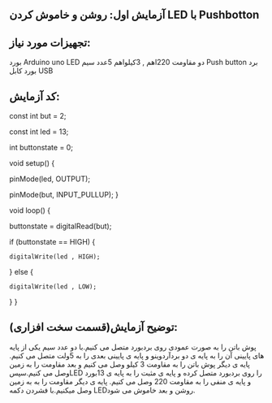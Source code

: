 ## آزمایش اول: روشن و خاموش کردن LED با Pushbotton
## تجهیزات مورد نیاز:
بورد Arduino uno
LED
دو مقاومت 220اهم , 3کیلواهم
5عدد سیم
Push button
برد بورد
کابل USB
## کد آزمایش:
const int but = 2;  

const int led = 13;

int buttonstate = 0;

void setup() {

  pinMode(led, OUTPUT);
  
  pinMode(but, INPUT_PULLUP);
}

void loop() {
  
  buttonstate = digitalRead(but);
  
  if (buttonstate == HIGH) {
  
    digitalWrite(led , HIGH);
  } 
  else {
  
    digitalWrite(led , LOW);
  }
}
## توضیح آزمایش(قسمت سخت افزاری): 
پوش باتن را به صورت عمودی روی بردبورد متصل می کنیم.با دو عدد سیم یکی از پایه های پایینی آن را به پایه ی دو بردآردوینو و پایه ی پایینی بعدی را به 5ولت متصل می کنیم. پایه ی دیگر پوش باتن را به مقاومت 3 کیلو وصل می کنیم و بعد مقاومت را به زمین وصل می کنیم.سپسLED را روی بردبورد متصل کرده و پایه ی مثبت را به پایه ی 13بورد و پایه ی منفی را به مقاومت 220 وصل می کنیم. پایه ی دیگر مقاومت را به به زمین وصل میکنیم.با فشردن دکمه LEDروشن و بعد خاموش می شود.



